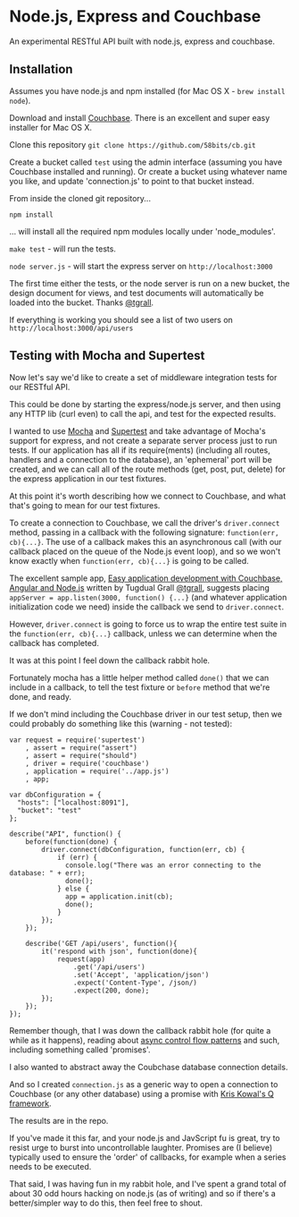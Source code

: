 Node.js, Express and Couchbase
====================

An experimental RESTful API built with node.js, express and couchbase.

Installation
------------

Assumes you have node.js and npm installed (for Mac OS X - `brew install node`).

Download and install [Couchbase](http://www.couchbase.com/download). There is an excellent and super easy installer for Mac OS X. 

Clone this repository `git clone https://github.com/58bits/cb.git`

Create a bucket called `test` using the admin interface (assuming you have Couchbase installed and running). Or create a bucket using whatever name you like, and update 'connection.js' to point to that bucket instead.

From inside the cloned git repository...

`npm install`

... will install all the required npm modules locally under 'node_modules'.

`make test` - will run the tests.

`node server.js` - will start the express server on `http://localhost:3000`

The first time either the tests, or the node server is run on a new bucket, the design document for views, and test documents will automatically be loaded into the bucket. Thanks [@tgrall](https://github.com/tgrall/couchbase-node-ideas).

If everything is working you should see a list of two users on `http://localhost:3000/api/users`


Testing with Mocha and Supertest
--------------------------------

Now let's say we'd like to create a set of middleware integration tests for our RESTful API.

This could be done by starting the express/node.js server, and then using any HTTP lib (curl even) to call the api, and test for the expected results.

I wanted to use [Mocha](https://github.com/visionmedia/mocha) and [Supertest](https://github.com/visionmedia/supertest) and take advantage of Mocha's support for express, and not create a separate server process just to run tests. If our application has all if its require(ments) (including all routes, handlers and a connection to the database), an 'ephemeral' port will be created, and we can call all of the route methods (get, post, put, delete) for the express application in our test fixtures.

At this point it's worth describing how we connect to Couchbase, and what that's going to mean for our test fixtures.

To create a connection to Couchbase, we call the driver's `driver.connect` method, passing in a callback with the following signature: `function(err, cb){...}`. The use of a callback makes this an asynchronous call (with our callback placed on the queue of the Node.js event loop), and so we won't know exactly when `function(err, cb){...}` is going to be called.

The excellent sample app, [Easy application development with Couchbase, Angular and Node.js](http://www.javacodegeeks.com/2013/03/easy-application-development-with-couchbase-angular-and-node-js.html) written by Tugdual Grall [@tgrall](https://github.com/tgrall), suggests placing `appServer = app.listen(3000, function() {...}` (and whatever application initialization code we need) inside the callback we send to `driver.connect`. 

However, `driver.connect` is going to force us to wrap the entire test suite in the `function(err, cb){...}` callback, unless we can determine when the callback has completed.

It was at this point I feel down the callback rabbit hole.

Fortunately mocha has a little helper method called `done()` that we can include in a callback, to tell the test fixture or `before` method that we're done, and ready.

If we don't mind including the Couchbase driver in our test setup, then we could probably do something like this (warning - not tested):

	var request = require('supertest')
		, assert = require("assert")
		, assert = require("should")
		, driver = require('couchbase')
		, application = require('../app.js')
		, app;

	var dbConfiguration = {
      "hosts": ["localhost:8091"],
      "bucket": "test"
    };

	describe("API", function() { 
		before(function(done) {
		    driver.connect(dbConfiguration, function(err, cb) {
			    if (err) {
			      console.log("There was an error connecting to the database: " + err);
			      done();
			    } else {
			      app = application.init(cb);
			      done();
			    }
		    });
		});

		describe('GET /api/users', function(){
    		it('respond with json', function(done){
      			request(app)
        			.get('/api/users')
        			.set('Accept', 'application/json')
        			.expect('Content-Type', /json/)
        			.expect(200, done);
    		});
		});
	});


Remember though, that I was down the callback rabbit hole (for quite a while as it happens), reading about [async control flow patterns](http://book.mixu.net/ch7.html) and such, including something called 'promises'. 

I also wanted to abstract away the Coubchase database connection details.

And so I created `connection.js` as a generic way to open a connection to Couchbase (or any other database) using a promise with [Kris Kowal's Q framework](https://github.com/kriskowal/q).

The results are in the repo.

If you've made it this far, and your node.js and JavScript fu is great, try to resist urge to burst into uncontrollable laughter. Promises are (I believe) typically used to ensure the 'order' of callbacks, for example when a series needs to be executed. 

That said, I was having fun in my rabbit hole, and I've spent a grand total of about 30 odd hours hacking on node.js (as of writing) and so if there's a better/simpler way to do this, then feel free to shout.
